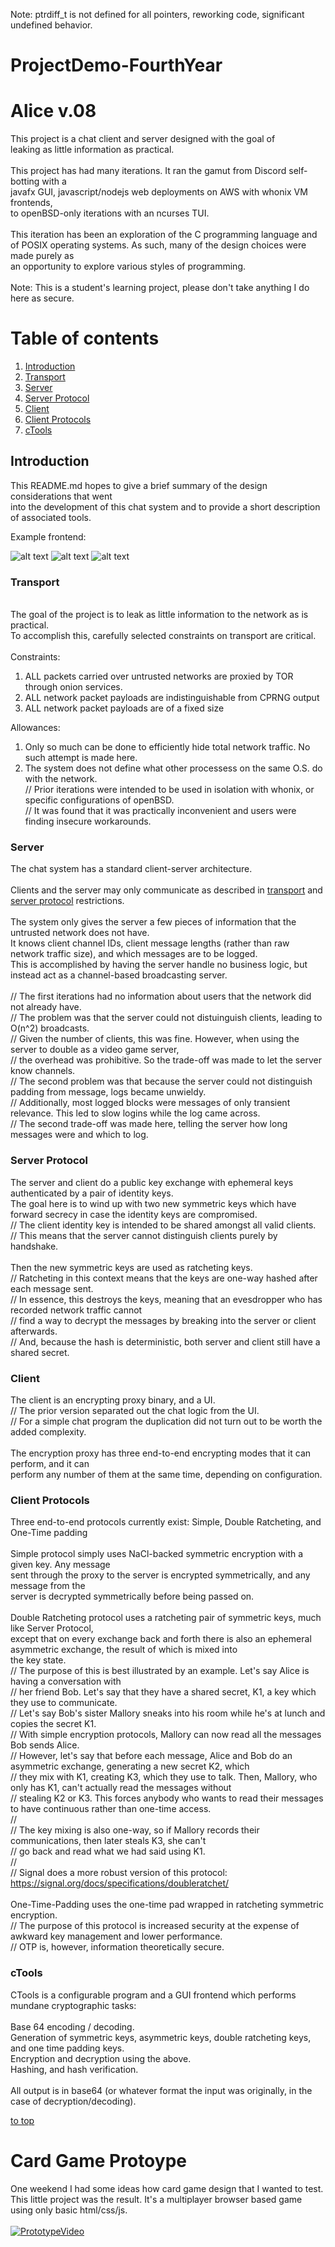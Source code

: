 Note: ptrdiff_t is not defined for all pointers, reworking code, significant undefined behavior.

# ProjectDemo-FourthYear

<a name="top"></a>
# Alice v.08

This project is a chat client and server designed with the goal of \
leaking as little information as practical.\
\
This project has had many iterations. It ran the gamut from Discord self-botting with a\
javafx GUI, javascript/nodejs web deployments on AWS with whonix VM frontends, \
to openBSD-only iterations with an ncurses TUI.\
\
This iteration has been an exploration of the C programming language and \
of POSIX operating systems. As such, many of the design choices were made purely as\
an opportunity to explore various styles of programming.\
\
Note: This is a student's learning project, please don't take anything I do here as secure.

# Table of contents

1. [Introduction](#1)
2. [Transport](#2)
3. [Server](#3)
4. [Server Protocol](#4)
5. [Client](#5)
6. [Client Protocols](#6)
7. [cTools](#7)

<a name="1"></a>
## Introduction
This README.md hopes to give a brief summary of the design considerations that went\
into the development of this chat system and to provide a short description of associated tools.

Example frontend: 


![alt text](1.png "Example image of a GUI interface to the chat system. Shows login example.")
![alt text](2.png "Example image of a GUI interface to the chat system. Shows user input and 'is typing' display.")
![alt text](3.png "Example image of a GUI interface to the chat system. Shows sound, tab and title notifications on new messages when unfocused.")

<a name="2"></a>
### Transport
\
The goal of the project is to leak as little information to the network as is practical.\
To accomplish this, carefully selected constraints on transport are critical.\
\
Constraints:
1) ALL packets carried over untrusted networks are proxied by TOR through onion services.
2) ALL network packet payloads are indistinguishable from CPRNG output
3) ALL network packet payloads are of a fixed size

Allowances:
1) Only so much can be done to efficiently hide total network traffic. No such attempt is made here.
2) The system does not define what other processess on the same O.S. do with the network.\
   // Prior iterations were intended to be used in isolation with whonix, or specific configurations of openBSD.\
   // It was found that it was practically inconvenient and users were finding insecure workarounds.

<a name="3"></a>
### Server

The chat system has a standard client-server architecture. \
\
Clients and the server may only communicate as described in [transport](#2) and [server protocol](#4) restrictions.\
\
The system only gives the server a few pieces of information that the untrusted network does not have. \
It knows client channel IDs, client message lengths (rather than raw network traffic size), and which messages are to be logged. \
This is accomplished by having the server handle no business logic, but instead act as a channel-based broadcasting server. \
\
   // The first iterations had no information about users that the network did not already have. \
   // The problem was that the server could not distuinguish clients, leading to O(n^2) broadcasts. \
   // Given the number of clients, this was fine. However, when using the server to double as a video game server, \
   // the overhead was prohibitive. So the trade-off was made to let the server know channels. \
   // The second problem was that because the server could not distinguish padding from message, logs became unwieldy. \
   // Additionally, most logged blocks were messages of only transient relevance. This led to slow logins while the log came across. \
   // The second trade-off was made here, telling the server how long messages were and which to log. 

<a name="4"></a>
### Server Protocol

The server and client do a public key exchange with ephemeral keys authenticated by a pair of identity keys.\
The goal here is to wind up with two new symmetric keys which have forward secrecy in case the identity keys are compromised.\
 // The client identity key is intended to be shared amongst all valid clients.\
 // This means that the server cannot distinguish clients purely by handshake. \
 \
Then the new symmetric keys are used as ratcheting keys.\
 // Ratcheting in this context means that the keys are one-way hashed after each message sent.\
 // In essence, this destroys the keys, meaning that an evesdropper who has recorded network traffic cannot\
 // find a way to decrypt the messages by breaking into the server or client afterwards.\
 // And, because the hash is deterministic, both server and client still have a shared secret.

<a name="5"></a>
### Client

The client is an encrypting proxy binary, and a UI.\
// The prior version separated out the chat logic from the UI.\
// For a simple chat program the duplication did not turn out to be worth the added complexity.\
\
The encryption proxy has three end-to-end encrypting modes that it can perform, and it can\
perform any number of them at the same time, depending on configuration.

<a name="6"></a>
### Client Protocols

Three end-to-end protocols currently exist: Simple, Double Ratcheting, and One-Time padding\
\
Simple protocol simply uses NaCl-backed symmetric encryption with a given key. Any message\
sent through the proxy to the server is encrypted symmetrically, and any message from the \
server is decrypted symmetrically before being passed on.\
\
Double Ratcheting protocol uses a ratcheting pair of symmetric keys, much like Server Protocol,\
except that on every exchange back and forth there is also an ephemeral asymmetric exchange, the result of which is mixed into\
the key state.\
   // The purpose of this is best illustrated by an example. Let's say Alice is having a conversation with\
   // her friend Bob. Let's say that they have a shared secret, K1, a key which they use to communicate.\
   // Let's say Bob's sister Mallory sneaks into his room while he's at lunch and copies the secret K1.\
   // With simple encryption protocols, Mallory can now read all the messages Bob sends Alice.\
   // However, let's say that before each message, Alice and Bob do an asymmetric exchange, generating a new secret K2, which\
   // they mix with K1, creating K3, which they use to talk. Then, Mallory, who only has K1, can't actually read the messages without\
   // stealing K2 or K3. This forces anybody who wants to read their messages to have continuous rather than one-time access.\
   //\
   // The key mixing is also one-way, so if Mallory records their communications, then later steals K3, she can't\
   // go back and read what we had said using K1.\
   //\
   // Signal does a more robust version of this protocol: https://signal.org/docs/specifications/doubleratchet/ \
\
One-Time-Padding uses the one-time pad wrapped in ratcheting symmetric encryption.\
   // The purpose of this protocol is increased security at the expense of awkward key management and lower performance.\
   // OTP is, however, information theoretically secure.

<a name="7"></a>
### cTools

CTools is a configurable program and a GUI frontend which performs mundane cryptographic tasks:\
\
Base 64 encoding / decoding.\
Generation of symmetric keys, asymmetric keys, double ratcheting keys, and one time padding keys.\
Encryption and decryption using the above.\
Hashing, and hash verification.\
\
All output is in base64 (or whatever format the input was originally, in the case of decryption/decoding).

[to top](#top)

# Card Game Protoype

One weekend I had some ideas how card game design that I wanted to test. \
This little project was the result. It's a multiplayer browser based game using only basic html/css/js. \
\
[![PrototypeVideo](https://res.cloudinary.com/marcomontalbano/image/upload/v1605244785/video_to_markdown/images/youtube--DRRXRwrU8sc-c05b58ac6eb4c4700831b2b3070cd403.jpg)](https://www.youtube.com/watch?v=DRRXRwrU8sc "PrototypeVideo")


